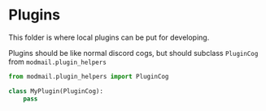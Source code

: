 # Plugins

This folder is where local plugins can be put for developing.

Plugins should be like normal discord cogs, but should subclass `PluginCog` from `modmail.plugin_helpers`

```py
from modmail.plugin_helpers import PluginCog

class MyPlugin(PluginCog):
    pass
```
